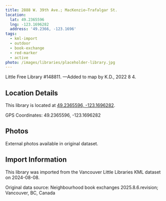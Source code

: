 ```yaml
---
title: 2888 W. 39th Ave.; MacKenzie—Trafalgar St.
location:
  lat: 49.2365596
  lng: -123.1696282
  address: '49.2366, -123.1696'
tags:
  - kml-import
  - outdoor
  - book-exchange
  - red-marker
  - active
photo: /images/libraries/placeholder-library.jpg
---
```

Little Free Library #148811.
—Added to map by K.D., 2022 8 4.  

## Location Details

This library is located at [49.2365596, -123.1696282](https://www.google.com/maps?q=49.2365596,-123.1696282).

GPS Coordinates: 49.2365596, -123.1696282

## Photos

External photos available in original dataset.

## Import Information

This library was imported from the Vancouver Little Libraries KML dataset on 2024-08-08.

Original data source: Neighbourhood book exchanges 2025.8.6.revision; Vancouver, BC, Canada
